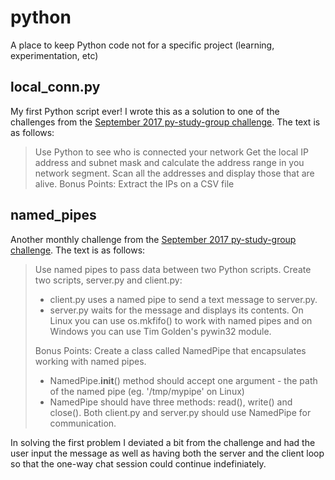 # python
A place to keep Python code not for a specific project (learning, experimentation, etc)

## local_conn.py

My first Python script ever! I wrote this as a solution to one of the challenges
from the [September 2017 py-study-group challenge](https://github.com/py-study-group/challenges/blob/master/September/challenges4.md). The text is as follows:
> Use Python to see who is connected your network
> Get the local IP address and subnet mask and calculate the address range in you network segment. Scan all the addresses and display those that are alive.
> Bonus Points: Extract the IPs on a CSV file

## named_pipes

Another monthly challenge from the [September 2017 py-study-group challenge](https://github.com/py-study-group/challenges/blob/master/September/challenges4.md). The text is as follows:
> Use named pipes to pass data between two Python scripts. Create two scripts, server.py and client.py:
>   * client.py uses a named pipe to send a text message to server.py.
>   * server.py waits for the message and displays its contents.
> On Linux you can use os.mkfifo() to work with named pipes and on Windows you can use Tim Golden's pywin32 module.
>
> Bonus Points: Create a class called NamedPipe that encapsulates working with named pipes.
>   * NamedPipe.__init__() method should accept one argument - the path of the named pipe (eg. '/tmp/mypipe' on Linux)
>   * NamedPipe should have three methods: read(), write() and close(). Both client.py and server.py should use NamedPipe for communication.

In solving the first problem I deviated a bit from the challenge and had the user input the message as well as having both
the server and the client loop so that the one-way chat session could continue indefiniately.


